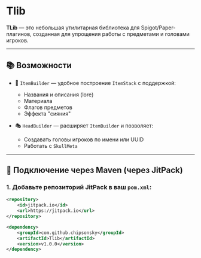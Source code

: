 # Tlib

**TLib** — это небольшая утилитарная библиотека для Spigot/Paper-плагинов, созданная для упрощения работы с предметами и головами игроков.

---

## 📚 Возможности

- 🔨 `ItemBuilder` — удобное построение `ItemStack` с поддержкой:
  - Названия и описания (lore)
  - Материала
  - Флагов предметов
  - Эффекта "сияния"
  
- 🎭 `HeadBuilder` — расширяет `ItemBuilder` и позволяет:
  - Создавать головы игроков по имени или UUID
  - Работать с `SkullMeta`

---

## 🔧 Подключение через Maven (через JitPack)

### 1. Добавьте репозиторий JitPack в ваш `pom.xml`:

```xml
<repository>
    <id>jitpack.io</id>
    <url>https://jitpack.io</url>
</repository>
```
```xml
<dependency>
    <groupId>com.github.chipsonsky</groupId>
    <artifactId>Tlib</artifactId>
    <version>v1.0.0</version>
</dependency>
```
